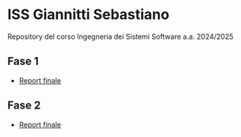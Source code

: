 # ISS Giannitti Sebastiano
Repository del corso Ingegneria dei Sistemi Software a.a. 2024/2025

<h2 id="Fase1">Fase 1</h2>  

* [Report finale](Fase1ISS25-GiannittiSebastiano.pdf)

<h2 id="Fase2">Fase 2</h2>  

* [Report finale](Fase2ISS25-GiannittiSebastiano.pdf)
